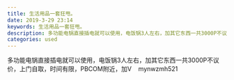 ```yaml
---
title: 生活用品一套狂甩。
date: 2019-3-29 23:14
keywords: 生活用品一套狂甩。
description: 多功能电锅直接插电就可以使用，电饭锅3人左右，加其它东西一共3000P不议价，上门自取，时间有限，PBCOM附近，加V  mynwzmh521
categories: used
---
```

<td class="t_f" id="postmessage_3342970">

多功能电锅直接插电就可以使用，电饭锅3人左右，加其它东西一共3000P不议价，上门自取，时间有限，PBCOM附近，加V    mynwzmh521<br/>
<img alt="" border="0" class="zoom" data-cf-modified-2c872f462b8b924a6380403b-="" file="http://www.flw.ph/data/appbyme/upload/image/201903/29/ODefW7fMm80F.jpg" id="aimg_N0Ahz" lazyloadthumb="1" onclick="" onmouseover="" src="http://www.flw.ph/data/appbyme/upload/image/201903/29/ODefW7fMm80F.jpg"/><br/>
<br/>
<img alt="" border="0" class="zoom" data-cf-modified-2c872f462b8b924a6380403b-="" file="http://www.flw.ph/data/appbyme/upload/image/201903/29/CGB5ZRkvQxPT.jpg" id="aimg_FFzfN" lazyloadthumb="1" onclick="" onmouseover="" src="http://www.flw.ph/data/appbyme/upload/image/201903/29/CGB5ZRkvQxPT.jpg"/><br/>
<br/>
<img alt="" border="0" class="zoom" data-cf-modified-2c872f462b8b924a6380403b-="" file="http://www.flw.ph/data/appbyme/upload/image/201903/29/aWsCoW6fw2bi.jpg" id="aimg_WYPpF" lazyloadthumb="1" onclick="" onmouseover="" src="http://www.flw.ph/data/appbyme/upload/image/201903/29/aWsCoW6fw2bi.jpg"/><br/>
<br/>
<img alt="" border="0" class="zoom" data-cf-modified-2c872f462b8b924a6380403b-="" file="http://www.flw.ph/data/appbyme/upload/image/201903/29/RhlZkyzJRvPQ.jpg" id="aimg_xKMZk" lazyloadthumb="1" onclick="" onmouseover="" src="http://www.flw.ph/data/appbyme/upload/image/201903/29/RhlZkyzJRvPQ.jpg"/><br/>
<br/>
<img alt="" border="0" class="zoom" data-cf-modified-2c872f462b8b924a6380403b-="" file="http://www.flw.ph/data/appbyme/upload/image/201903/29/AHAv8OYq2r2f.jpg" id="aimg_fZoIp" lazyloadthumb="1" onclick="" onmouseover="" src="http://www.flw.ph/data/appbyme/upload/image/201903/29/AHAv8OYq2r2f.jpg"/><br/>
<br/>
<img alt="" border="0" class="zoom" data-cf-modified-2c872f462b8b924a6380403b-="" file="http://www.flw.ph/data/appbyme/upload/image/201903/29/cDG6PyrzONj9.jpg" id="aimg_DZtO8" lazyloadthumb="1" onclick="" onmouseover="" src="http://www.flw.ph/data/appbyme/upload/image/201903/29/cDG6PyrzONj9.jpg"/><br/>
<br/>
<img alt="" border="0" class="zoom" data-cf-modified-2c872f462b8b924a6380403b-="" file="http://www.flw.ph/data/appbyme/upload/image/201903/29/aDtxac8Kl6RE.jpg" id="aimg_FN7pz" lazyloadthumb="1" onclick="" onmouseover="" src="http://www.flw.ph/data/appbyme/upload/image/201903/29/aDtxac8Kl6RE.jpg"/><br/>
<br/>
<img alt="" border="0" class="zoom" data-cf-modified-2c872f462b8b924a6380403b-="" file="http://www.flw.ph/data/appbyme/upload/image/201903/29/TFvj4WOK6MGY.jpg" id="aimg_uIHBw" lazyloadthumb="1" onclick="" onmouseover="" src="http://www.flw.ph/data/appbyme/upload/image/201903/29/TFvj4WOK6MGY.jpg"/><br/>
<br/>
</td>
